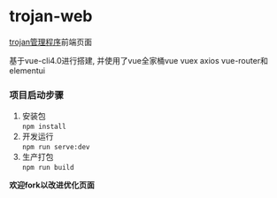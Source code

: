 # trojan-web

[trojan管理程序](https://github.com/Jrohy/trojan)前端页面  

基于vue-cli4.0进行搭建, 并使用了vue全家桶vue vuex axios vue-router和elementui

### 项目启动步骤
1. 安装包  
   `npm install`
2. 开发运行  
   `npm run serve:dev`
3. 生产打包  
   `npm run build`

**欢迎fork以改进优化页面**